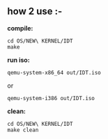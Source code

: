 ## how 2 use :-<br/>

**compile:**
```
cd OS/NEW\ KERNEL/IDT
make
```

**run iso:**
```
qemu-system-x86_64 out/IDT.iso
```
or
```
qemu-system-i386 out/IDT.iso
```
**clean:**
```
cd OS/NEW\ KERNEL/IDT
make clean
```